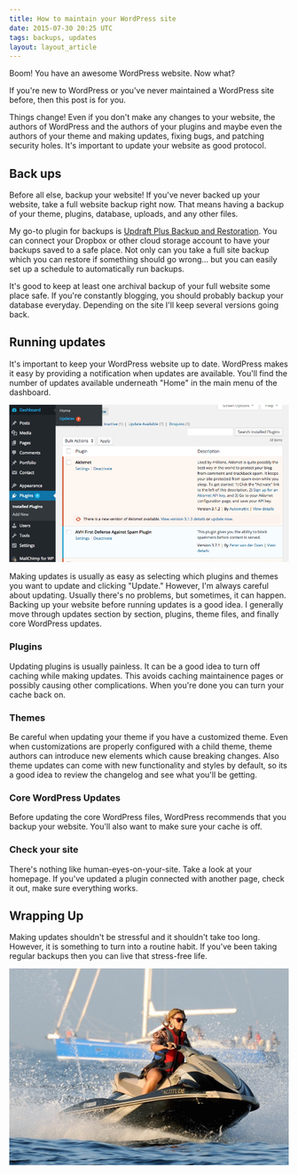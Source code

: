 ```yaml
---
title: How to maintain your WordPress site
date: 2015-07-30 20:25 UTC
tags: backups, updates
layout: layout_article
---
```


<!-- # How to: Take care of your WP Website -->

Boom! You have an awesome WordPress website. Now what?

If you're new to WordPress or you've never maintained a WordPress site before, then this post is for you.

Things change! Even if you don't make any changes to your website, the authors of WordPress and the authors of your plugins and maybe even the authors of your theme and making updates, fixing bugs, and patching security holes. It's important to update your website as good protocol.

## Back ups

Before all else, backup your website! If you've never backed up your website, take a full website backup right now. That means having a backup of your theme, plugins, database, uploads, and any other files.

My go-to plugin for backups is <a href="https://wordpress.org/plugins/updraftplus/">Updraft Plus Backup and Restoration</a>. You can connect your Dropbox or other cloud storage account to have your backups saved to a safe place. Not only can you take a full site backup which you can restore if something should go wrong… but you can easily set up a schedule to automatically run backups.

It's good to keep at least one archival backup of your full website some place safe. If you're constantly blogging, you should probably backup your database everyday. Depending on the site I'll keep several versions going back.

## Running updates

It's important to keep your WordPress website up to date. WordPress makes it easy by providing a notification when updates are available. You'll find the number of updates available underneath "Home" in the main menu of the dashboard.

<img src="../images/blog/2015-07-30-how-to-maintain-your-wordpress-site/wp-updates-notification.png" alt="">

Making updates is usually as easy as selecting which plugins and themes you want to update and clicking "Update." However, I'm always careful about updating. Usually there's no problems, but sometimes, it can happen. Backing up your website before running updates is a good idea. I generally move through updates section by section, plugins, theme files, and finally core WordPress updates.

### Plugins
Updating plugins is usually painless. It can be a good idea to turn off caching while making updates. This avoids caching maintainence pages or possibly causing other complications. When you're done you can turn your cache back on.

### Themes
Be careful when updating your theme if you have a customized theme. Even when customizations are properly configured with a child theme, theme authors can introduce new elements which cause breaking changes. Also theme updates can come with new functionality and styles by default, so its a good idea to review the changelog and see what you'll be getting.

### Core WordPress Updates
Before updating the core WordPress files, WordPress recommends that you backup your website. You'll also want to make sure your cache is off.

### Check your site
There's nothing like human-eyes-on-your-site. Take a look at your homepage. If you've updated a plugin connected with another page, check it out, make sure everything works.

## Wrapping Up
Making updates shouldn't be stressful and it shouldn't take too long. However, it is something to turn into a routine habit. If you've been taking regular backups then you can live that stress-free life.

<img src="../images/blog/2015-07-30-how-to-maintain-your-wordpress-site/beyonce.jpg" alt="">
